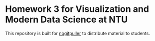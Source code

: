 # Homework 3 for Visualization and Modern Data Science at NTU

This repository is built for [nbgitpuller](https://github.com/jupyterhub/nbgitpuller) to distribute material to students.